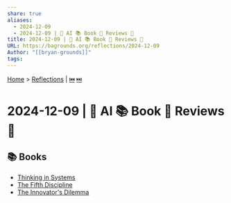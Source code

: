 ```yaml
---
share: true
aliases:
  - 2024-12-09
  - 2024-12-09 | 🤖 AI 📚 Book 📝 Reviews 🤔
title: 2024-12-09 | 🤖 AI 📚 Book 📝 Reviews 🤔
URL: https://bagrounds.org/reflections/2024-12-09
Author: "[[bryan-grounds]]"
tags: 
---
```

[Home](../index.md) > [Reflections](./index.md) | [⏮️](./2024-12-08.md) [⏭️](./2024-12-10.md)  
# 2024-12-09 | 🤖 AI 📚 Book 📝 Reviews 🤔  
## 📚 Books  
- [Thinking in Systems](../books/thinking-in-systems.md)  
- [The Fifth Discipline](../books/the-fifth-discipline.md)  
- [The Innovator's Dilemma](../books/the-innovators-dilemma.md)  
